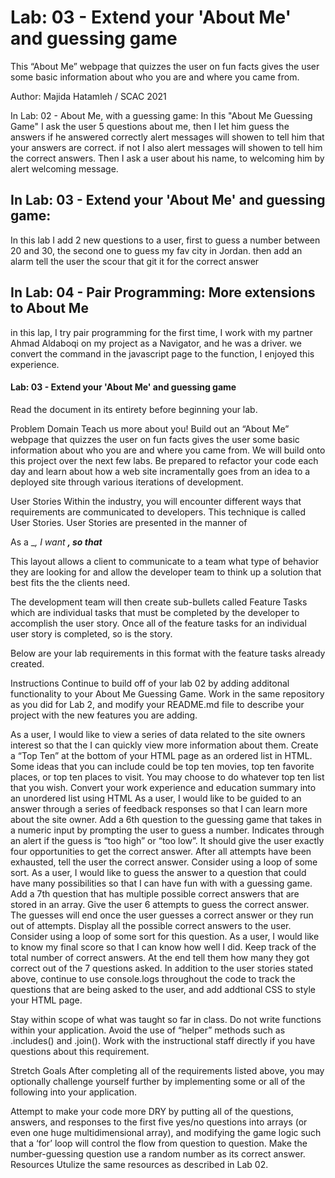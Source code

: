 # Lab: 03 - Extend your 'About Me' and guessing game

This “About Me” webpage that quizzes the user on fun facts gives the user some basic information about who you are and where you came from.

Author: Majida Hatamleh / SCAC 2021 

In Lab: 02 - About Me, with a guessing game:
In this "About Me Guessing Game" I ask the user 5 questions about me, then I let him guess the answers if he answered correctly alert messages will showen  to tell him that your answers are correct. if not I also alert messages will showen  to tell him the correct answers.
Then I ask a user about his name, to welcoming him by alert welcoming message. 

## In Lab: 03 - Extend your 'About Me' and guessing game:
In this lab I add 2 new questions to a user, first to guess a number between 20 and 30, the second one to guess my fav city in Jordan.
then add an alarm tell the user the scour that  git it for the correct answer


## In Lab: 04 - Pair Programming: More extensions to About Me
in this lap, I try pair programming for the first time, I work with my partner Ahmad Aldaboqi on my project as a Navigator, and he was a driver. 
we convert the command in the javascript page to the function, I enjoyed this experience. 

#### Lab: 03 - Extend your 'About Me' and guessing game
Read the document in its entirety before beginning your lab.

Problem Domain
Teach us more about you! Build out an “About Me” webpage that quizzes the user on fun facts gives the user some basic information about who you are and where you came from. We will build onto this project over the next few labs. Be prepared to refactor your code each day and learn about how a web site incramentally goes from an idea to a deployed site through various iterations of development.

User Stories
Within the industry, you will encounter different ways that requirements are communicated to developers. This technique is called User Stories. User Stories are presented in the manner of

As a __, I want __, so that___

This layout allows a client to communicate to a team what type of behavior they are looking for and allow the developer team to think up a solution that best fits the the clients need.

The development team will then create sub-bullets called Feature Tasks which are individual tasks that must be completed by the developer to accomplish the user story. Once all of the feature tasks for an individual user story is completed, so is the story.

Below are your lab requirements in this format with the feature tasks already created.

Instructions
Continue to build off of your lab 02 by adding additonal functionality to your About Me Guessing Game. Work in the same repository as you did for Lab 2, and modify your README.md file to describe your project with the new features you are adding.

As a user, I would like to view a series of data related to the site owners interest so that the I can quickly view more information about them.
Create a “Top Ten” at the bottom of your HTML page as an ordered list in HTML. Some ideas that you can include could be top ten movies, top ten favorite places, or top ten places to visit. You may choose to do whatever top ten list that you wish.
Convert your work experience and education summary into an unordered list using HTML
As a user, I would like to be guided to an answer through a series of feedback responses so that I can learn more about the site owner.
Add a 6th question to the guessing game that takes in a numeric input by prompting the user to guess a number.
Indicates through an alert if the guess is “too high” or “too low”.
It should give the user exactly four opportunities to get the correct answer.
After all attempts have been exhausted, tell the user the correct answer. Consider using a loop of some sort.
As a user, I would like to guess the answer to a question that could have many possibilities so that I can have fun with with a guessing game.
Add a 7th question that has multiple possible correct answers that are stored in an array.
Give the user 6 attempts to guess the correct answer.
The guesses will end once the user guesses a correct answer or they run out of attempts.
Display all the possible correct answers to the user.
Consider using a loop of some sort for this question.
As a user, I would like to know my final score so that I can know how well I did.
Keep track of the total number of correct answers. At the end tell them how many they got correct out of the 7 questions asked.
In addition to the user stories stated above, continue to use console.logs throughout the code to track the questions that are being asked to the user, and add addtional CSS to style your HTML page.

Stay within scope of what was taught so far in class. Do not write functions within your application. Avoid the use of “helper” methods such as .includes() and .join(). Work with the instructional staff directly if you have questions about this requirement.

Stretch Goals
After completing all of the requirements listed above, you may optionally challenge yourself further by implementing some or all of the following into your application.

Attempt to make your code more DRY by putting all of the questions, answers, and responses to the first five yes/no questions into arrays (or even one huge multidimensional array), and modifying the game logic such that a ‘for’ loop will control the flow from question to question.
Make the number-guessing question use a random number as its correct answer.
Resources
Utulize the same resources as described in Lab 02.

